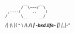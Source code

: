             __     __
           /  \~~~/  \
     ,----(     ..    )
    /      \__     __/
   /|         (\  |(
  ^ \   /___\  /\ |   -bxd.life-
     |__|   |__|-"    
